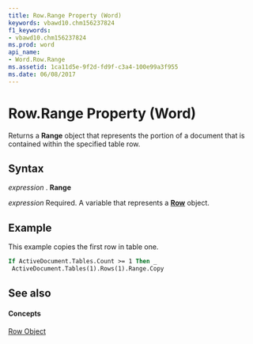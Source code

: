 ```yaml
---
title: Row.Range Property (Word)
keywords: vbawd10.chm156237824
f1_keywords:
- vbawd10.chm156237824
ms.prod: word
api_name:
- Word.Row.Range
ms.assetid: 1ca11d5e-9f2d-fd9f-c3a4-100e99a3f955
ms.date: 06/08/2017
---
```



# Row.Range Property (Word)

Returns a  **Range** object that represents the portion of a document that is contained within the specified table row.


## Syntax

 _expression_ . **Range**

 _expression_ Required. A variable that represents a **[Row](Word.Row.md)** object.


## Example

This example copies the first row in table one.


```vb
If ActiveDocument.Tables.Count >= 1 Then _ 
 ActiveDocument.Tables(1).Rows(1).Range.Copy
```


## See also


#### Concepts


[Row Object](Word.Row.md)

